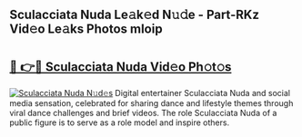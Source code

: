 ## Sculacciata Nuda Le𝚊k𝚎d N𝚞𝚍e - Part-RKz Vid𝚎o Le𝚊ks Photos mIoip

# <h2><a href="http://fbfcmzx.evod.top/?m=Sculacciata+Nuda">🔗 👉🔴 Sculacciata Nuda Vid𝚎o Ph𝚘t𝚘s</a></h2>

[![Sculacciata Nuda N𝚞d𝚎s](https://i.imgur.com/8V9OHl7.gif)](http://fbfcmzx.evod.top/?m=Sculacciata+Nuda)
Digital entertainer Sculacciata Nuda and social media sensation, celebrated for sharing dance and lifestyle themes through viral dance challenges and brief videos. The role Sculacciata Nuda of a public figure is to serve as a role model and inspire others. 
